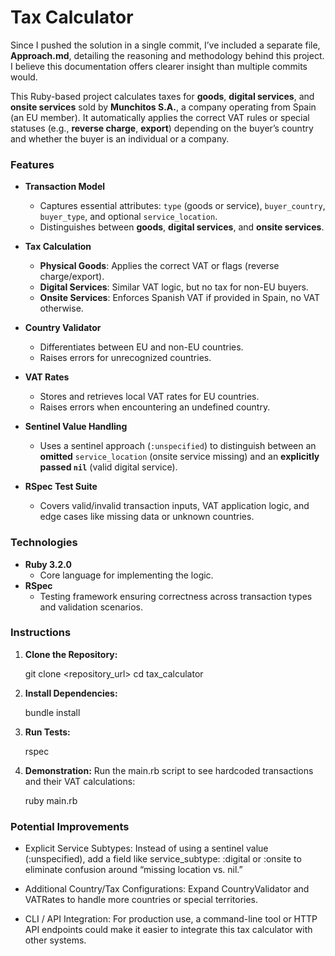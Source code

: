 # Tax Calculator

Since I pushed the solution in a single commit, I’ve included a separate file, **Approach.md**, detailing the reasoning and methodology behind this project. I believe this documentation offers clearer insight than multiple commits would.

This Ruby-based project calculates taxes for **goods**, **digital services**, and **onsite services** sold by **Munchitos S.A.**, a company operating from Spain (an EU member). It automatically applies the correct VAT rules or special statuses (e.g., **reverse charge**, **export**) depending on the buyer’s country and whether the buyer is an individual or a company.

### Features

- **Transaction Model**

  - Captures essential attributes: `type` (goods or service), `buyer_country`, `buyer_type`, and optional `service_location`.
  - Distinguishes between **goods**, **digital services**, and **onsite services**.

- **Tax Calculation**

  - **Physical Goods**: Applies the correct VAT or flags (reverse charge/export).
  - **Digital Services**: Similar VAT logic, but no tax for non-EU buyers.
  - **Onsite Services**: Enforces Spanish VAT if provided in Spain, no VAT otherwise.

- **Country Validator**

  - Differentiates between EU and non-EU countries.
  - Raises errors for unrecognized countries.

- **VAT Rates**

  - Stores and retrieves local VAT rates for EU countries.
  - Raises errors when encountering an undefined country.

- **Sentinel Value Handling**

  - Uses a sentinel approach (`:unspecified`) to distinguish between an **omitted** `service_location` (onsite service missing) and an **explicitly passed `nil`** (valid digital service).

- **RSpec Test Suite**
  - Covers valid/invalid transaction inputs, VAT application logic, and edge cases like missing data or unknown countries.

### Technologies

- **Ruby 3.2.0**
  - Core language for implementing the logic.
- **RSpec**
  - Testing framework ensuring correctness across transaction types and validation scenarios.

### Instructions

1. **Clone the Repository:**

   git clone <repository_url>
   cd tax_calculator

2. **Install Dependencies:**

   bundle install

3. **Run Tests:**

   rspec

4. **Demonstration:**
   Run the main.rb script to see hardcoded transactions and their VAT calculations:

   ruby main.rb

### Potential Improvements

- Explicit Service Subtypes: Instead of using a sentinel value (:unspecified), add a field like service_subtype: :digital or :onsite to eliminate confusion around “missing location vs. nil.”

- Additional Country/Tax Configurations: Expand CountryValidator and VATRates to handle more countries or special territories.

- CLI / API Integration: For production use, a command-line tool or HTTP API endpoints could make it easier to integrate this tax calculator with other systems.
